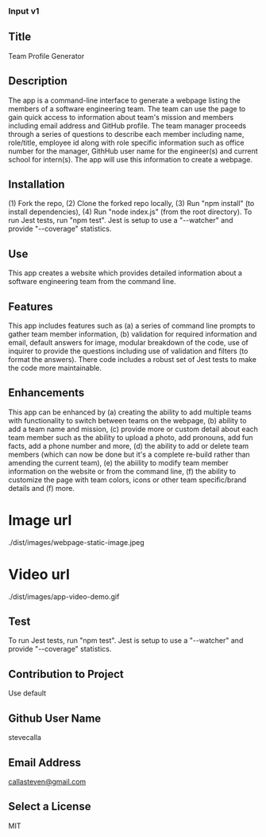 ### Input v1

## Title
Team Profile Generator

## Description
The app is a command-line interface to generate a webpage listing the members of a software engineering team. The team can use the page to gain quick access to information about team's mission and members including email address and GitHub profile. The team manager proceeds through a series of questions to describe each member including name, role/title, employee id along with role specific information such as office number for the manager, GithHub user name for the engineer(s) and current school for intern(s). The app will use this information to create a webpage.


## Installation
(1) Fork the repo, (2) Clone the forked repo locally, (3) Run "npm install" (to install dependencies), (4) Run "node index.js" (from the root directory). To run Jest tests, run "npm test". Jest is setup to use a "--watcher" and provide "--coverage" statistics.

## Use
This app creates a website which provides detailed information about a software engineering team from the command line.

## Features
This app includes features such as (a) a series of command line prompts to gather team member information, (b) validation for required information and email, default answers for image, modular breakdown of the code, use of inquirer to provide the questions including use of validation and filters (to format the answers). There code includes a robust set of Jest tests to make the code more maintainable.

## Enhancements
This app can be enhanced by (a) creating the ability to add multiple teams with functionality to switch between teams on the webpage, (b) ability to add a team name and mission, (c) provide more or custom detail about each team member such as the ability to upload a photo, add pronouns, add fun facts, add a phone number and more, (d) the ability to add or delete team members (which can now be done but it's a complete re-build rather than amending the current team), (e) the abiility to modify team member information on the website or from the command line, (f) the ability to customize the page with team colors, icons or other team specific/brand details and (f) more.

# Image url
./dist/images/webpage-static-image.jpeg

# Video url
./dist/images/app-video-demo.gif

## Test 
To run Jest tests, run "npm test". Jest is setup to use a "--watcher" and provide "--coverage" statistics.

## Contribution to Project
Use default

## Github User Name
stevecalla

## Email Address 
callasteven@gmail.com

## Select a License
MIT
